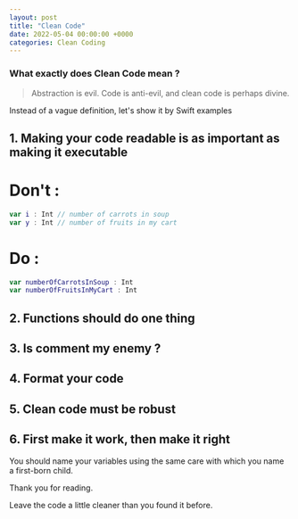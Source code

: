 ```yaml
---
layout: post
title: "Clean Code"
date: 2022-05-04 00:00:00 +0000
categories: Clean Coding
---
```


### What exactly does **Clean Code** mean ?

> Abstraction is evil. Code is anti-evil, and clean code is perhaps divine.

Instead of a vague definition, let's show it by Swift examples

## 1. Making your code readable is as important as making it executable

# Don't :

```swift
var i : Int // number of carrots in soup
var y : Int // number of fruits in my cart
```

# Do :

```swift
var numberOfCarrotsInSoup : Int
var numberOfFruitsInMyCart : Int
```

## 2. Functions should do one thing

## 3. Is comment my enemy ?

## 4. Format your code

## 5. Clean code must be robust

## 6. First make it work, then make it right


You should name your variables using the same care with which you name a first-born child.


Thank you for reading.

Leave the code a little cleaner than you found it before.
